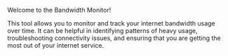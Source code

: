 Welcome to the Bandwidth Monitor!

This tool allows you to monitor and track your internet bandwidth usage over time. It can be helpful in identifying patterns of heavy usage, troubleshooting connectivity issues, and ensuring that you are getting the most out of your internet service.
